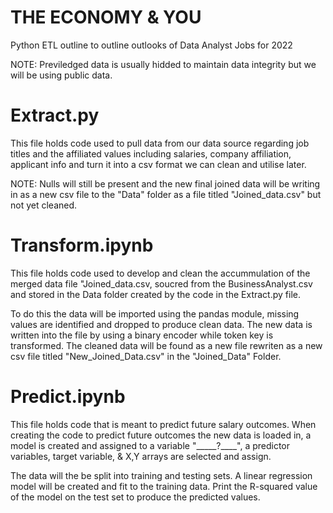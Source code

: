 # THE ECONOMY & YOU

Python ETL outline to outline outlooks of Data Analyst Jobs for 2022 

NOTE: Previledged data is usually hidded to maintain data integrity but we will be using public data.

# Extract.py
This file holds code used to pull data from our data source regarding job titles and the affiliated values including salaries, company affiliation, applicant info and turn it into a csv format we can clean and utilise later.

NOTE: Nulls will still be present and the new final joined data will be writing in as a new csv file to the "Data" folder as a file titled "Joined_data.csv" but not yet cleaned.

# Transform.ipynb
This file holds code used to develop and clean the accummulation of the merged data file "Joined_data.csv, soucred from the BusinessAnalyst.csv and stored in the Data folder created by the code in the Extract.py file.

To do this the data will be imported using the pandas module, missing values are identified and dropped to produce clean data.
The new data is written into the file by using a binary encoder while token key is transformed.
The cleaned data will be found as a new file rewriten as a new csv file titled "New_Joined_Data.csv" in the "Joined_Data" Folder.


# Predict.ipynb

This file holds code that is meant to predict future salary outcomes. When creating the code to predict future outcomes the new data is loaded in, a model is created and assigned to a variable "_____?____", a predictor variables, target variable, & X,Y  arrays are selected and assign.

The data will the be split into training and testing sets. A linear regression model will be created and fit to the training data. 
Print the R-squared value of the model on the test set to produce the predicted values.
